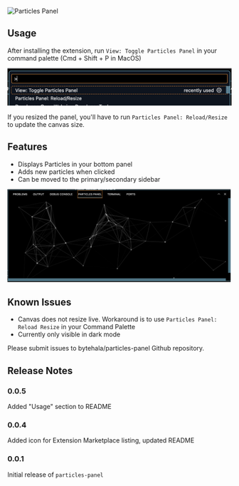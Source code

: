 ![Particles Panel](assets/recording.gif)

## Usage

After installing the extension, run `View: Toggle Particles Panel` in your command palette (Cmd + Shift + P in MacOS)

![Command Palette](assets/screenshot_02_commandpalette.png)

If you resized the panel, you'll have to run `Particles Panel: Reload/Resize` to update the canvas size.

## Features

- Displays Particles in your bottom panel
- Adds new particles when clicked
- Can be moved to the primary/secondary sidebar

![Screenshot](assets/screenshot_01.png)

## Known Issues

- Canvas does not resize live. Workaround is to use `Particles Panel: Reload Resize` in your Command Palette
- Currently only visible in dark mode

Please submit issues to bytehala/particles-panel Github repository.

## Release Notes

### 0.0.5

Added "Usage" section to README

### 0.0.4

Added icon for Extension Marketplace listing, updated README

### 0.0.1

Initial release of `particles-panel`

